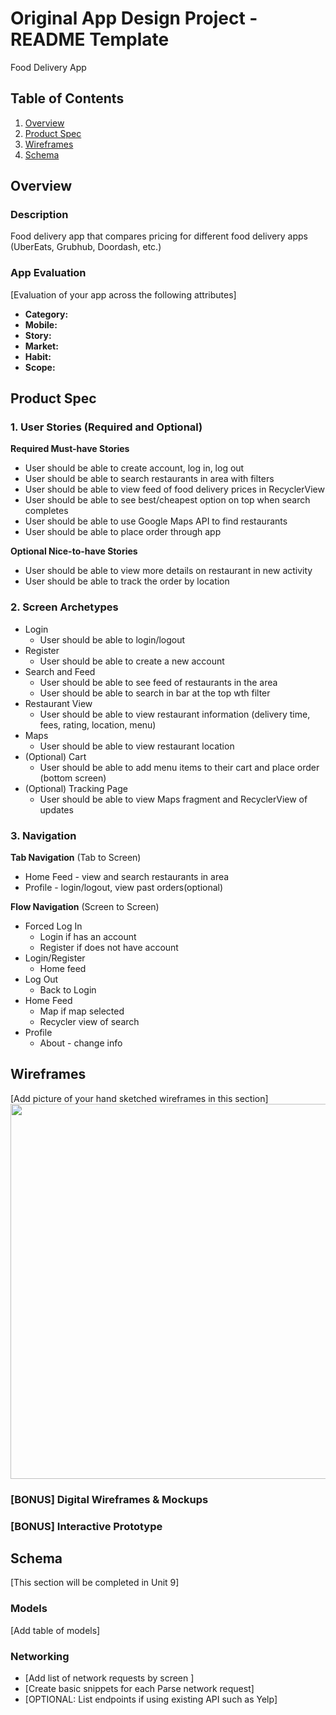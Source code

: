 Original App Design Project - README Template
===

Food Delivery App

## Table of Contents
1. [Overview](#Overview)
1. [Product Spec](#Product-Spec)
1. [Wireframes](#Wireframes)
2. [Schema](#Schema)

## Overview
### Description
Food delivery app that compares pricing for different food delivery apps (UberEats, Grubhub, Doordash, etc.)

### App Evaluation
[Evaluation of your app across the following attributes]
- **Category:**
- **Mobile:**
- **Story:**
- **Market:**
- **Habit:**
- **Scope:**

## Product Spec

### 1. User Stories (Required and Optional)

**Required Must-have Stories**

* User should be able to create account, log in, log out
* User should be able to search restaurants in area with filters
* User should be able to view feed of food delivery prices in RecyclerView
* User should be able to see best/cheapest option on top when search completes
* User should be able to use Google Maps API to find restaurants
* User should be able to place order through app

**Optional Nice-to-have Stories**

* User should be able to view more details on restaurant in new activity
* User should be able to track the order by location

### 2. Screen Archetypes

* Login
   * User should be able to login/logout
* Register
   * User should be able to create a new account
* Search and Feed
  * User should be able to see feed of restaurants in the area
  * User should be able to search in bar at the top wth filter
* Restaurant View
  * User should be able to view restaurant information (delivery time, fees, rating, location, menu)
* Maps
  * User should be able to view restaurant location
* (Optional) Cart 
  * User should be able to add menu items to their cart and place order (bottom screen)
* (Optional) Tracking Page
  * User should be able to view Maps fragment and RecyclerView of updates

### 3. Navigation

**Tab Navigation** (Tab to Screen)

* Home Feed - view and search restaurants in area
* Profile - login/logout, view past orders(optional)

**Flow Navigation** (Screen to Screen)

* Forced Log In
   * Login if has an account
   * Register if does not have account
* Login/Register
   * Home feed
* Log Out
  * Back to Login 
* Home Feed
  * Map if map selected 
  * Recycler view of search
* Profile
  * About - change info

## Wireframes
[Add picture of your hand sketched wireframes in this section]
<img src="YOUR_WIREFRAME_IMAGE_URL" width=600>

### [BONUS] Digital Wireframes & Mockups

### [BONUS] Interactive Prototype

## Schema 
[This section will be completed in Unit 9]
### Models
[Add table of models]
### Networking
- [Add list of network requests by screen ]
- [Create basic snippets for each Parse network request]
- [OPTIONAL: List endpoints if using existing API such as Yelp]
